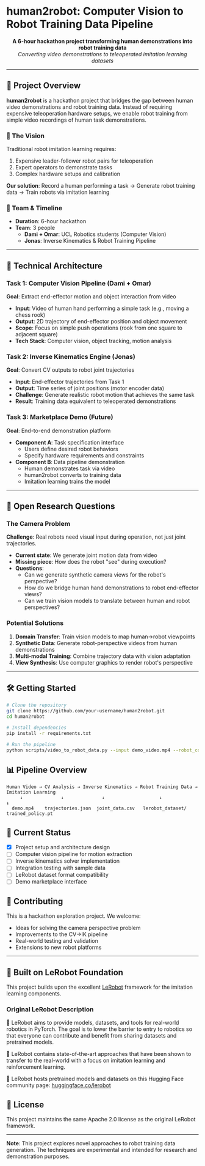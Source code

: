 # human2robot: Computer Vision to Robot Training Data Pipeline

<p align="center">
  <strong>A 6-hour hackathon project transforming human demonstrations into robot training data</strong>
  <br/>
  <em>Converting video demonstrations to teleoperated imitation learning datasets</em>
</p>

---

## 🎯 Project Overview

**human2robot** is a hackathon project that bridges the gap between human video demonstrations and robot training data. Instead of requiring expensive teleoperation hardware setups, we enable robot training from simple video recordings of human task demonstrations.

### 🚀 The Vision

Traditional robot imitation learning requires:
1. Expensive leader-follower robot pairs for teleoperation
2. Expert operators to demonstrate tasks
3. Complex hardware setups and calibration

**Our solution**: Record a human performing a task → Generate robot training data → Train robots via imitation learning

### 👥 Team & Timeline
- **Duration**: 6-hour hackathon
- **Team**: 3 people
  - **Dami + Omar**: UCL Robotics students (Computer Vision)
  - **Jonas**: Inverse Kinematics & Robot Training Pipeline

---

## 🔧 Technical Architecture

### Task 1: Computer Vision Pipeline (Dami + Omar)
**Goal**: Extract end-effector motion and object interaction from video

- **Input**: Video of human hand performing a simple task (e.g., moving a chess rook)
- **Output**: 2D trajectory of end-effector position and object movement
- **Scope**: Focus on simple push operations (rook from one square to adjacent square)
- **Tech Stack**: Computer vision, object tracking, motion analysis

### Task 2: Inverse Kinematics Engine (Jonas)
**Goal**: Convert CV outputs to robot joint trajectories

- **Input**: End-effector trajectories from Task 1
- **Output**: Time series of joint positions (motor encoder data)
- **Challenge**: Generate realistic robot motion that achieves the same task
- **Result**: Training data equivalent to teleoperated demonstrations

### Task 3: Marketplace Demo (Future)
**Goal**: End-to-end demonstration platform

- **Component A**: Task specification interface
  - Users define desired robot behaviors
  - Specify hardware requirements and constraints
- **Component B**: Data pipeline demonstration
  - Human demonstrates task via video
  - human2robot converts to training data
  - Imitation learning trains the model

---

## 🤔 Open Research Questions

### The Camera Problem
**Challenge**: Real robots need visual input during operation, not just joint trajectories.

- **Current state**: We generate joint motion data from video
- **Missing piece**: How does the robot "see" during execution?
- **Questions**:
  - Can we generate synthetic camera views for the robot's perspective?
  - How do we bridge human hand demonstrations to robot end-effector views?
  - Can we train vision models to translate between human and robot perspectives?

### Potential Solutions
1. **Domain Transfer**: Train vision models to map human→robot viewpoints
2. **Synthetic Data**: Generate robot-perspective videos from human demonstrations
3. **Multi-modal Training**: Combine trajectory data with vision adaptation
4. **View Synthesis**: Use computer graphics to render robot's perspective

---

## 🛠 Getting Started

```bash
# Clone the repository
git clone https://github.com/your-username/human2robot.git
cd human2robot

# Install dependencies
pip install -r requirements.txt

# Run the pipeline
python scripts/video_to_robot_data.py --input demo_video.mp4 --robot_config so101
```

## 📊 Pipeline Overview

```
Human Video → CV Analysis → Inverse Kinematics → Robot Training Data → Imitation Learning
     ↓              ↓              ↓                    ↓                    ↓
  demo.mp4    trajectories.json  joint_data.csv   lerobot_dataset/    trained_policy.pt
```

## 🎯 Current Status

- [x] Project setup and architecture design
- [ ] Computer vision pipeline for motion extraction
- [ ] Inverse kinematics solver implementation
- [ ] Integration testing with sample data
- [ ] LeRobot dataset format compatibility
- [ ] Demo marketplace interface

## 🤝 Contributing

This is a hackathon exploration project. We welcome:
- Ideas for solving the camera perspective problem
- Improvements to the CV→IK pipeline
- Real-world testing and validation
- Extensions to new robot platforms

---

## 🔗 Built on LeRobot Foundation

This project builds upon the excellent [LeRobot](https://github.com/huggingface/lerobot) framework for the imitation learning components.

### Original LeRobot Description

🤗 LeRobot aims to provide models, datasets, and tools for real-world robotics in PyTorch. The goal is to lower the barrier to entry to robotics so that everyone can contribute and benefit from sharing datasets and pretrained models.

🤗 LeRobot contains state-of-the-art approaches that have been shown to transfer to the real-world with a focus on imitation learning and reinforcement learning.

🤗 LeRobot hosts pretrained models and datasets on this Hugging Face community page: [huggingface.co/lerobot](https://huggingface.co/lerobot)

## 📝 License

This project maintains the same Apache 2.0 license as the original LeRobot framework.

---

**Note**: This project explores novel approaches to robot training data generation. The techniques are experimental and intended for research and demonstration purposes.

